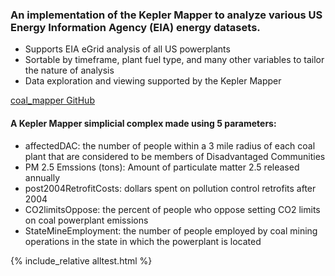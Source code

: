 ### An implementation of the Kepler Mapper to analyze various US Energy Information Agency (EIA) energy datasets.
- Supports EIA eGrid analysis of all US powerplants
- Sortable by timeframe, plant fuel type, and many other variables to tailor the nature of analysis
- Data exploration and viewing supported by the Kepler Mapper

[coal_mapper GitHub](https://github.com/sgathrid/coal_mapper)

#### A Kepler Mapper simplicial complex made using 5 parameters:
- affectedDAC: the number of people within a 3 mile radius of each coal plant that are considered to be members of Disadvantaged Communities
- PM 2.5 Emssions (tons): Amount of particulate matter 2.5 released annually
- post2004RetrofitCosts: dollars spent on pollution control retrofits after 2004
- CO2limitsOppose: the percent of people who oppose setting CO2 limits on coal powerplant emissions
- StateMineEmployment: the number of people employed by coal mining operations in the state in which the powerplant is located

{% include_relative alltest.html %}
